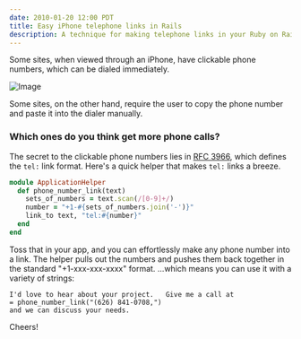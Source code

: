 ```yaml
---
date: 2010-01-20 12:00 PDT
title: Easy iPhone telephone links in Rails
description: A technique for making telephone links in your Ruby on Rails applications that can dial an iPhone.
---
```


Some sites, when viewed through an iPhone, have clickable phone numbers, which can be dialed immediately.  

![Image](iphone-tel-link/original.jpg)

Some sites, on the other hand, require the user to copy the phone number and paste it into the dialer manually.   

### Which ones do you think get more phone calls?

The secret to the clickable phone numbers lies in [RFC 3966](http://www.ietf.org/rfc/rfc3966.txt), which defines the `tel:` link format.  Here's a quick helper that makes `tel:` links a breeze.

~~~ ruby
module ApplicationHelper
  def phone_number_link(text)
    sets_of_numbers = text.scan(/[0-9]+/)
    number = "+1-#{sets_of_numbers.join('-')}"
    link_to text, "tel:#{number}"
  end
end
~~~

Toss that in your app, and you can effortlessly make any phone number into a link.  The helper pulls out the numbers and pushes them back together in the standard "+1-xxx-xxx-xxxx" format.  ...which means you can use it with a variety of strings:

~~~ haml
I'd love to hear about your project.   Give me a call at
= phone_number_link("(626) 841-0708,")
and we can discuss your needs.
~~~

Cheers!
